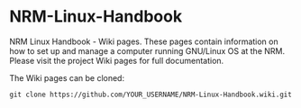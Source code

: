 # NRM-Linux-Handbook

NRM Linux Handbook - Wiki pages. These pages contain information on how to set up and manage a computer running GNU/Linux OS at the NRM. Please visit the project Wiki pages for full documentation.

The Wiki pages can be cloned:

    git clone https://github.com/YOUR_USERNAME/NRM-Linux-Handbook.wiki.git
